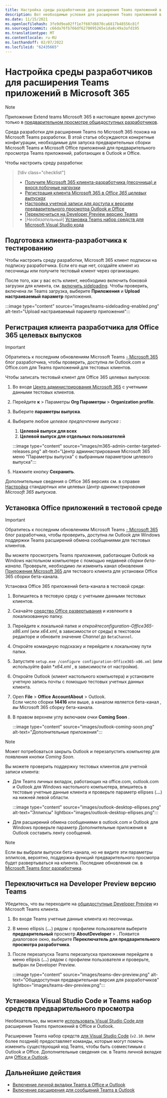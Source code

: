 ```yaml
---
title: Настройка среды разработчиков для расширения Teams приложений в Microsoft 365
description: Вот необходимые условия для расширения Teams приложений в Microsoft 365
ms.date: 11/15/2021
ms.openlocfilehash: 3fe9d9ea02ff1e7f607d8870ca6817b48556c81f
ms.sourcegitcommit: c66da76fb766df6270095265e1da8c49a3afd195
ms.translationtype: MT
ms.contentlocale: ru-RU
ms.lasthandoff: 02/07/2022
ms.locfileid: "62435665"
---
```

# <a name="set-up-your-dev-environment-for-extending-teams-apps-across-microsoft-365"></a>Настройка среды разработчиков для расширения Teams приложений в Microsoft 365

> [!NOTE]
> Приложение Extend teams Microsoft 365 в настоящее время доступно только в [предварительном просмотре общедоступных разработчиков](~/resources/dev-preview/developer-preview-intro.md).

Среда разработки для расширения Teams по Microsoft 365 похожа на Microsoft Teams разработки. В этой статье обсуждаются конкретные конфигурации, необходимые для запуска предварительных сборки Microsoft Teams и Microsoft Office приложений для предварительного просмотра Teams приложений, работающих в Outlook и Office.

Чтобы настроить среду разработки:

> [!div class="checklist"]
> * [Получите Microsoft 365 клиента-разработчика (песочница) и внося побочные нагрузки](#prepare-a-developer-tenant-for-testing)
> * [Регистрация клиента Microsoft 365 в *Office 365 целевых выпусках*](#enroll-your-developer-tenant-for-office-365-targeted-releases)
> * [Настройка учетной записи для доступа к версиям предварительного просмотра Outlook и Office](#install-office-apps-in-your-test-environment)
> * [Переключиться на Developer Preview версию Teams](#switch-to-the-developer-preview-version-of-teams)
> * [*Необязательный*] [Установка Teams набор средств для Microsoft Visual Studio кода](#install-visual-studio-code-and-teams-toolkit-preview-extension)

## <a name="prepare-a-developer-tenant-for-testing"></a>Подготовка клиента-разработчика к тестированию

Чтобы настроить среду разработки, Microsoft 365 клиент подписки на подписку разработчика. Если его еще нет, создайте клиент из песочницы или получите тестовый клиент через организацию.[](/office/developer-program/microsoft-365-developer-program-get-started)

После того, как у вас есть клиент, необходимо включить боковой загрузки для клиента, см. [включить sideloading](/microsoftteams/platform/concepts/build-and-test/prepare-your-o365-tenant#enable-custom-teams-apps-and-turn-on-custom-app-uploading). Чтобы проверить, включена ли Teams загрузка, выберите **Приложения** и **Upload настраиваемый параметр** приложения.

:::image type="content" source="images/teams-sideloading-enabled.png" alt-text="Upload настраиваемый параметр приложения":::

## <a name="enroll-your-developer-tenant-for-office-365-targeted-releases"></a>Регистрация клиента разработчика для Office 365 целевых выпусков

> [!IMPORTANT]
> Обратитесь к последним обновлениям Microsoft Teams [- Microsoft 365](https://devblogs.microsoft.com/microsoft365dev/) блог разработчика, чтобы проверить, доступна ли Outlook.com и Office.com для Teams приложений для тестовых клиентов.

Чтобы записать тестовый клиент для Office 365 целевых выпусков:

1. Во входе [Центр администрирования Microsoft 365](https://admin.microsoft.com) с учетными данными тестовых клиентов.
1. Перейдите **к** >  Параметры **Org Параметры** >  **Organization profile**.
1. Выберите **параметры выпуска**.
1. Выберите любое *целевое предпочтение выпуска* :
    1. **Целевой выпуск для всех**
    1. **Целевой выпуск для отдельных пользователей**

    :::image type="content" source="images/m365-admin-center-targeted-releases.png" alt-text="Центр администрирования Microsoft 365 меню &quot;Параметры выпуска&quot; с выбранным параметром целевого выпуска":::
    
1. Нажмите кнопку **Сохранить**.

Дополнительные сведения о Office 365 версиях см. в справке [Настройка](/microsoft-365/admin/manage/release-options-in-office-365?view=o365-worldwide&preserve-view=true#targeted-release) стандартных или целевых *Центр администрирования Microsoft 365 выпусков*.

## <a name="install-office-apps-in-your-test-environment"></a>Установка Office приложений в тестовой среде

> [!IMPORTANT]
> Обратитесь к последним обновлениям Microsoft Teams [- Microsoft 365](https://devblogs.microsoft.com/microsoft365dev/) блог разработчика, чтобы проверить, доступна ли Outlook для Windows поддержки Teams расширений обмена сообщениями для тестовых клиентов.

Вы можете просмотреть Teams приложения, работающие Outlook на Windows настольном компьютере с помощью недавней *сборки бета-канала*. Проверьте, необходимо ли изменить канал обновления [Приложения Microsoft 365](/deployoffice/change-update-channels?WT.mc_id=M365-MVP-5002016) для тестового клиента для установки Office 365 сборки бета-канала.

Установка Office 365 приложений бета-канала в тестовой среде:

1. Вопишитесь в тестовую среду с учетными данными тестовых клиентов.
1. Скачайте [средство Office развертывания](https://www.microsoft.com/download/details.aspx?id=49117) и извлеките в локализованную папку.
1. Перейдите к локальной папке и *откройтеconfiguration-Office365-x86.xml* (или *x64.xml*, в зависимости от среды) в текстовом редакторе и обновите значение *Channel* до `BetaChannel`.
1. Откройте командную подсказку и перейдите к локальному пути папки.
1. Запустите `setup.exe /configure configuration-Office365-x86.xml` (или используйте файл **x64.xml* , в зависимости от настройки).
1. Откройте Outlook (клиент настольного компьютера) и установите учетную запись почты с помощью тестовых учетных данных клиента.
1. Open **File** >  **Office** **AccountAbout** >  Outlook.  
   Если число сборки **14416** или выше, а каналом является бета-канал *, вы* Microsoft 365 сборку бета-канала.
1. В правом верхнем углу включаем очки **Coming Soon** .
    
    :::image type="content" source="images/outlook-coming-soon.png" alt-text="Дополнительные приложения":::

> [!NOTE]
> Может потребоваться закрыть Outlook и перезапустить компьютер для появления кнопки *Coming Soon*.

Вы можете проверить поддержку тестовых клиентов для учетной записи клиента:

* Для Teams личных вкладок, работающих на office.com, outlook.com и Outlook для Windows настольного компьютера, впишитесь в тестовые учетные данные клиента и проверьте параметр ellipses (**...**) на нижней левой области.

    :::image type="content" source="images/outlook-desktop-ellipses.png" alt-text="Эллипсы" lightbox="images/outlook-desktop-ellipses.png":::

* Для расширений обмена сообщениями в outlook.com и Outlook для Windows проверьте параметр Дополнительные приложения в Outlook составить  ленту сообщений.

> [!NOTE]
> Если вы выбрали выпуски бета-канала, но не видите эти параметры эллипсов, вероятно, поддержка функций предварительного просмотра будет развертываться на клиента. Последние обновления см. в [Microsoft Teams блог разработчика](https://devblogs.microsoft.com/microsoft365dev/).

## <a name="switch-to-the-developer-preview-version-of-teams"></a>Переключиться на Developer Preview версию Teams

Убедитесь, что вы переходите на [общедоступные Developer Preview](../resources/dev-preview/developer-preview-intro.md) из Microsoft Teams клиента.

1. Во входе Teams учетные данные клиента из песочницы.
1. В меню ellipsis (**...**) рядом с профилем пользователя выберите **предварительный** просмотр **AboutDeveloper** > . Появится диалоговое окно, выберите **Переключатель для предварительного просмотра разработчика**.
1. После перезапуска Teams перезапуска приложения перейдите в меню ellipsis (**...**) рядом с профилем пользователя и проверьте, выбран ли Developer Preview.

    :::image type="content" source="images/teams-dev-preview.png" alt-text="Общедоступная предварительная версия для разработчиков" lightbox="images/teams-dev-preview.png":::

## <a name="install-visual-studio-code-and-teams-toolkit-preview-extension"></a>Установка Visual Studio Code и Teams набор средств предварительного просмотра

Необязательно, вы можете [использовать Visual Studio Code для](https://code.visualstudio.com/) расширения Teams приложений в Office и Outlook.

Расширение Teams набор средств [для Visual Studio Code](https://aka.ms/teams-toolkit) (`v2.10.0`или более поздней) предоставляет команды, которые могут помочь изменить существующий код Teams, чтобы быть совместимым с Outlook и Office. Дополнительные сведения см. в Teams личной вкладке для [Office и Outlook](extend-m365-teams-personal-tab.md).

## <a name="next-steps"></a>Дальнейшие действия

- [Включение личной вкладки Teams в Office и Outlook](extend-m365-teams-personal-tab.md)
- [Включение расширения для сообщений Teams в Outlook](extend-m365-teams-message-extension.md)